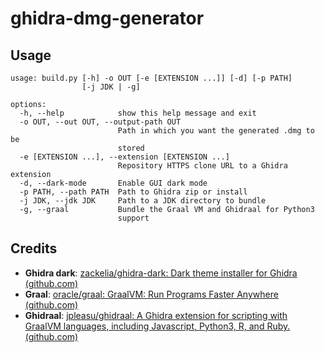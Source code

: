 # ghidra-dmg-generator

## Usage

```shell
usage: build.py [-h] -o OUT [-e [EXTENSION ...]] [-d] [-p PATH]
                [-j JDK | -g]

options:
  -h, --help            show this help message and exit
  -o OUT, --out OUT, --output-path OUT
                        Path in which you want the generated .dmg to be
                        stored
  -e [EXTENSION ...], --extension [EXTENSION ...]
                        Repository HTTPS clone URL to a Ghidra extension
  -d, --dark-mode       Enable GUI dark mode
  -p PATH, --path PATH  Path to Ghidra zip or install
  -j JDK, --jdk JDK     Path to a JDK directory to bundle
  -g, --graal           Bundle the Graal VM and Ghidraal for Python3
                        support

```

## Credits

* **Ghidra dark**: [zackelia/ghidra-dark: Dark theme installer for Ghidra (github.com)](https://github.com/zackelia/ghidra-dark)
* **Graal**: [oracle/graal: GraalVM: Run Programs Faster Anywhere (github.com)](https://github.com/oracle/graal)
* **Ghidraal**: [jpleasu/ghidraal: A Ghidra extension for scripting with GraalVM languages, including Javascript, Python3, R, and Ruby. (github.com)](https://github.com/jpleasu/ghidraal)

